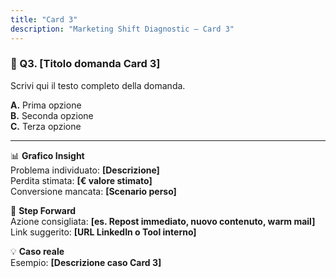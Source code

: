 ```yaml
---
title: "Card 3"
description: "Marketing Shift Diagnostic – Card 3"
---
```


### 🧠 Q3. [Titolo domanda Card 3]
Scrivi qui il testo completo della domanda.

**A.** Prima opzione  
**B.** Seconda opzione  
**C.** Terza opzione

---

📊 **Grafico Insight**  
Problema individuato: __[Descrizione]__  
Perdita stimata: __[€ valore stimato]__  
Conversione mancata: __[Scenario perso]__

🧩 **Step Forward**  
Azione consigliata: __[es. Repost immediato, nuovo contenuto, warm mail]__  
Link suggerito: __[URL LinkedIn o Tool interno]__

💡 **Caso reale**  
Esempio: __[Descrizione caso Card 3]__
